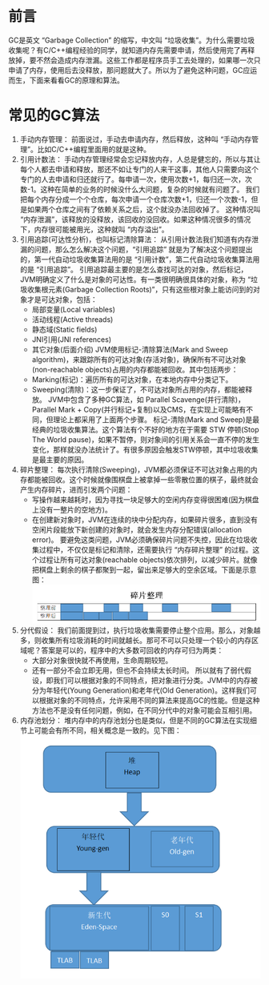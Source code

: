 # 前言
GC是英文 “Garbage Collection” 的缩写，中文叫 “垃圾收集”。为什么需要垃圾收集呢？有C/C++编程经验的同学，就知道内存先需要申请，然后使用完了再释放掉，要不然会造成内存泄漏。这些工作都是程序员手工去处理的，如果哪一次只申请了内存，使用后去没释放，那问题就大了。所以为了避免这种问题，GC应运而生，下面来看看GC的原理和算法。

# 常见的GC算法
1. 手动内存管理：
    前面说过，手动去申请内存，然后释放，这种叫 “手动内存管理”。比如C/C++编程里面用的就是这种。
2. 引用计数法：
    手动内存管理经常会忘记释放内存，人总是健忘的，所以与其让每个人都去申请和释放，那还不如让专门的人来干这事，其他人只需要向这个专门的人去申请和归还就行了。每申请一次，使用次数+1，每归还一次，次数-1。这种在简单的业务的时候没什么大问题，复杂的时候就有问题了。
    我们把每个内存分成一个个仓库，每次申请一个仓库次数+1，归还一个次数-1，但是如果两个仓库之间有了依赖关系之后，这个就没办法回收掉了。
    这种情况叫 “内存泄漏”，该释放的没释放，该回收的没回收。如果这种情况很多的情况下，内存很可能被用光，这种就叫 “内存溢出”。
3. 引用追踪(可达性分析)，也叫标记清除算法：
    从引用计数法我们知道有内存泄漏的问题，那么怎么解决这个问题，“引用追踪” 就是为了解决这个问题提出的，第一代自动垃圾收集算法用的是 “引用计数”，第二代自动垃圾收集算法用的是 “引用追踪”。
    引用追踪最主要的是怎么查找可达的对象，然后标记，JVM明确定义了什么是对象的可达性。有一类很明确很具体的对象，称为 “垃圾收集根元素(Garbage Collection Roots)”，只有这些根对象上能访问到的对象才是可达对象，包括：
    - 局部变量(Local variables)
    - 活动线程(Active threads)
    - 静态域(Static fields)
    - JNI引用(JNI references)
    - 其它对象(后面介绍)
    JVM使用标记-清除算法(Mark and Sweep algorithm)，来跟踪所有的可达对象(存活对象)，确保所有不可达对象(non-reachable objects)占用的内存都能被回收。其中包括两步：
    - Marking(标记)：遍历所有的可达对象，在本地内存中分类记下。
    - Sweeping(清除)：这一步保证了，不可达对象所占用的内存，都能被释放。
    JVM中包含了多种GC算法，如 Parallel Scavenge(并行清除)，Parallel Mark + Copy(并行标记+复制)以及CMS，在实现上可能略有不同，但理论上都采用了上面两个步骤。
    标记-清除(Mark and Sweep)是最经典的垃圾收集算法。这个算法有个不好的地方在于需要 STW 停顿(Stop The World pause)，如果不暂停，则对象间的引用关系会一直不停的发生变化，那样就没办法统计了。有很多原因会触发STW停顿，其中垃圾收集是最主要的原因。
4. 碎片整理：
    每次执行清除(Sweeping)，JVM都必须保证不可达对象占用的内存都能被回收。这个时候就像围棋盘上被拿掉一些零散位置的棋子，最终就会产生内存碎片，进而引发两个问题：
    - 写操作越来越耗时，因为寻找一块足够大的空闲内存变得很困难(因为棋盘上没有一整片的空地方)。
    - 在创建新对象时，JVM在连续的块中分配内存，如果碎片很多，直到没有空闲片段能放下新创建的对象时，就会发生内存分配错误(allocation error)。
    要避免这类问题，JVM必须确保碎片问题不失控，因此在垃圾收集过程中，不仅仅是标记和清除，还需要执行 “内存碎片整理” 的过程。这个过程让所有可达对象(reachable objects)依次排列，以减少碎片。就像把棋盘上剩余的棋子都聚到一起，留出来足够大的空余区域。下面是示意图：
![pic/GC算法1.png](pic/GC算法1.png)
5. 分代假设：
    我们前面提到过，执行垃圾收集需要停止整个应用。那么，对象越多，则收集所有垃圾消耗的时间就越长。那可不可以只处理一个较小的内存区域呢？答案是可以的，程序中的大多数可回收的内存可归为两类：
    - 大部分对象很快就不再使用，生命周期较短。
    - 还有一部分不会立即无用，但也不会持续太长时间。
    所以就有了弱代假设，即我们可以根据对象的不同特点，把对象进行分类。JVM中的内存被分为年轻代(Young Generation)和老年代(Old Generation)。这样我们可以根据对象的不同特点，允许采用不同的算法来提高GC的性能。但是这种方法也不是没有任何问题，例如，在不同分代中的对象可能会互相引用。
6. 内存池划分：
    堆内存中的内存池划分也是类似，但是不同的GC算法在实现细节上可能会有所不同，相关概念是一致的。见下图：
![pic/GC算法2.png](pic/GC算法2.png)












